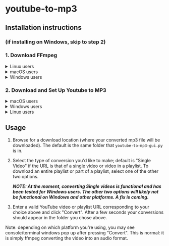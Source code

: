 # youtube-to-mp3 

## Installation instructions 

### (if installing on Windows, skip to step 2)

### 1. Download FFmpeg

<details>
<summary>Linux users</summary>

##### Run `sudo apt-get install ffmpeg` from the command line.
</details>

<details>
<summary>macOS users</summary>

##### If you have homebrew installed (easiest):

Enter `brew install ffmpeg` in Terminal.
      
##### If you don't have homebrew installed, but would like to install it to make this easier:
Open the Terminal (search "Terminal" from the Launchpad), and paste the following command, hit enter to execute it, then enter again to accept.

```
/usr/bin/ruby -e "$(curl -fsSL https://raw.githubusercontent.com/Homebrew/install/master/install)" && brew install ffmpeg
```

Follow the instructions here: http://macappstore.org/ffmpeg/

##### Alternatively, the hard way (if you have a 64-bit OS):

Download the static build here: https://ffmpeg.zeranoe.com/builds/

</details>

<details>
<summary>Windows users</summary>

##### No setup required. Proceed to Step 2 (Download and Set Up Youtube to MP3)
</details>

### 2. __Download and Set Up Youtube to MP3__
<details>
<summary>macOS users</summary>

1. On this page, go to the `build_osx` folder, and click on `Youtube to MP3-1.0.dmg`.
2. Near the top right, click the __Download__ button.
3. For the pop-up in the download bar, click the arrow next to the Discard button and select "Keep".
4. After clicking the dmg file, drag the icon in the folder that pops up to your Dock.
5. Run `setup_mac.sh` by double-clicking it or running `./setup_mac.sh` at the command line. You're now good to go.


</details>

<details>
<summary>Windows users</summary>

Download `youtube-to-mp3-gui.exe` from [gui/dist](https://github.com/kobeeraveendran/youtube-to-mp3/blob/master/gui/dist/youtube-to-mp3-gui.exe), and save it somewhere you can find it easily later.

</details>

<details>
<summary>Linux users</summary>

      Work in progress
</details>

## Usage

1. Browse for a download location (where your converted mp3 file will be downloaded). The default is the same folder that `youtube-to-mp3-gui.py` is in.
2. Select the type of conversion you'd like to make; default is "Single Video" if the URL is that of a single video or video in a playlist. To download an entire playlist or part of a playlist, select one of the other two options.

      ***NOTE: At the moment, converting Single videos is functional and has been tested for Windows users. The other two options will likely not be functional on Windows and other platforms. A fix is coming.***

3. Enter a valid YouTube video or playlist URL corresponding to your choice above and click "Convert". After a few seconds your conversions should appear in the folder you chose above.

Note: depending on which platform you're using, you may see console/terminal windows pop up after pressing "Convert". This is normal: it is simply ffmpeg converting the video into an audio format.